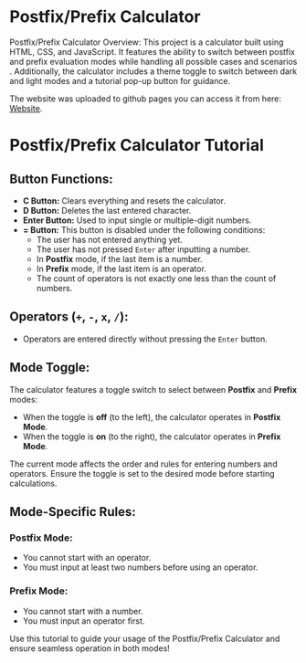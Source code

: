 <h1>Postfix/Prefix Calculator</h1>
<p>Postfix/Prefix Calculator Overview:
This project is a calculator built using HTML, CSS, and JavaScript. 
  It features the ability to switch between postfix and prefix evaluation modes while handling all possible cases and scenarios
  . Additionally, the calculator includes a theme toggle to switch between dark and light modes and a tutorial pop-up button for guidance.</p>
<p>
  The website was uploaded to github pages you can access it from here: 
  <a href="https://mostafa-al-bilani.github.io/calculator/" target="_blank">Website</a>.
</p>
<h1>Postfix/Prefix Calculator Tutorial</h1>

<h2>Button Functions:</h2>
<ul>
  <li>
    <b>C Button:</b> Clears everything and resets the calculator.
  </li>
  <li>
    <b>D Button:</b> Deletes the last entered character.
  </li>
  <li>
    <b>Enter Button:</b> Used to input single or multiple-digit numbers.
  </li>
  <li>
    <b>= Button:</b> This button is disabled under the following conditions:
    <ul>
      <li>The user has not entered anything yet.</li>
      <li>The user has not pressed <code>Enter</code> after inputting a number.</li>
      <li>In <b>Postfix</b> mode, if the last item is a number.</li>
      <li>In <b>Prefix</b> mode, if the last item is an operator.</li>
      <li>
        The count of operators is not exactly one less than the count of numbers.
      </li>
    </ul>
  </li>
</ul>

<h2>Operators (<code>+</code>, <code>-</code>, <code>x</code>, <code>/</code>):</h2>
<ul>
  <li>Operators are entered directly without pressing the <code>Enter</code> button.</li>
</ul>
<h2>Mode Toggle:</h2>
<p>
  The calculator features a toggle switch to select between <b>Postfix</b> and <b>Prefix</b> modes:
</p>
<ul>
  <li>When the toggle is <b>off</b> (to the left), the calculator operates in <b>Postfix Mode</b>.</li>
  <li>When the toggle is <b>on</b> (to the right), the calculator operates in <b>Prefix Mode</b>.</li>
</ul>
<p>
  The current mode affects the order and rules for entering numbers and operators. Ensure the toggle is set to the desired mode before starting calculations.
</p>

<h2>Mode-Specific Rules:</h2>
<h3>Postfix Mode:</h3>
<ul>
  <li>You cannot start with an operator.</li>
  <li>You must input at least two numbers before using an operator.</li>
</ul>

<h3>Prefix Mode:</h3>
<ul>
  <li>You cannot start with a number.</li>
  <li>You must input an operator first.</li>
</ul>

<p>
  Use this tutorial to guide your usage of the Postfix/Prefix Calculator and
  ensure seamless operation in both modes!
</p>

